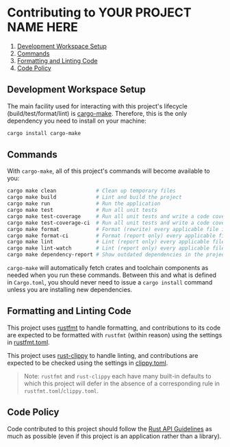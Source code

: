 # Contributing to YOUR PROJECT NAME HERE

1. [Development Workspace Setup](#development-workspace-setup)
2. [Commands](#commands)
3. [Formatting and Linting Code](#formatting-and-linting-code)
4. [Code Policy](#code-policy)

## Development Workspace Setup

The main facility used for interacting with this project's lifecycle (build/test/format/lint) is
[cargo-make](https://sagiegurari.github.io/cargo-make). Therefore, this is the only dependency you
need to install on your machine:

```bash
cargo install cargo-make
```

## Commands

With `cargo-make`, all of this project's commands will become available to you:

```bash
cargo make clean             # Clean up temporary files
cargo make build             # Lint and build the project
cargo make run               # Run the application
cargo make test              # Run all unit tests
cargo make test-coverage     # Run all unit tests and write a code coverage report to STDOUT
cargo make test-coverage-ci  # Run all unit tests and write a code coverage report to a text file in LCOV format
cargo make format            # Format (rewrite) every applicable file in the project
cargo make format-ci         # Format (report only) every applicable file in the project
cargo make lint              # Lint (report only) every applicable file in the project
cargo make lint-watch        # Lint (report only) every applicable file in the project and re-lints whenever files change
cargo make dependency-report # Show outdated dependencies in the project, if any
```

`cargo-make` will automatically fetch crates and toolchain components as needed when you run these
commands. Between this and what is defined in `Cargo.toml`, you should never need to issue a
`cargo install` command unless you are installing new dependencies.

## Formatting and Linting Code

This project uses [rustfmt](https://github.com/rust-lang/rustfmt) to handle formatting, and
contributions to its code are expected to be formatted with `rustfmt` (within reason) using the
settings in [rustfmt.toml](./rustfmt.toml).

This project uses [rust-clippy](https://github.com/rust-lang/rust-clippy) to handle linting, and
contributions are expected to be checked using the settings in [clippy.toml](./clippy.toml).

>Note: `rustfmt` and `rust-clippy` each have many built-in defaults to which this project will defer
>in the absence of a corresponding rule in `rustfmt.toml`/`clippy.toml`.

## Code Policy

Code contributed to this project should follow the
[Rust API Guidelines](https://rust-lang.github.io/api-guidelines/checklist.html) as much as
possible (even if this project is an application rather than a library).
